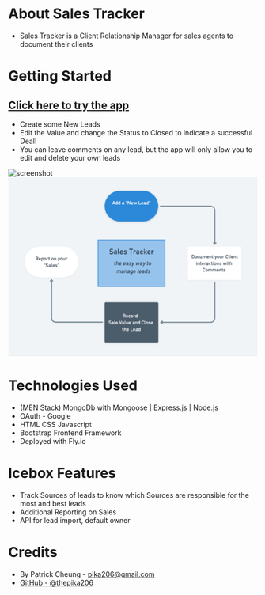 # About Sales Tracker
- Sales Tracker is a Client Relationship Manager for sales agents to document their clients

# Getting Started
## [Click here to try the app](https://sales-tracker-pcheung.fly.dev/)
- Create some New Leads 
- Edit the Value and change the Status to Closed to indicate a successful Deal!
- You can leave comments on any lead, but the app will only allow you to edit and delete your own leads


![screenshot](https://i.imgur.com/6hC4m8T.png "screenshot")
![screenshot](/public/images/st-intro-flow1.png "screenshot")



# Technologies Used
- (MEN Stack)  MongoDb with Mongoose | Express.js | Node.js
- OAuth - Google
- HTML CSS Javascript
- Bootstrap Frontend Framework
- Deployed with Fly.io


# Icebox Features
- Track Sources of leads to know which Sources are responsible for the most and best leads
- Additional Reporting on Sales
- API for lead import, default owner

# Credits
- By Patrick Cheung - pika206@gmail.com
- [GitHub - @thepika206](https://github.com/thepika206)